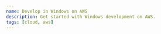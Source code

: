 ```yaml
---
name: Develop in Windows on AWS
description: Get started with Windows development on AWS.
tags: [cloud, aws]
---
```

